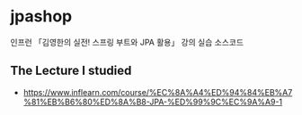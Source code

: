 # jpashop

인프런 「김영한의 실전! 스프링 부트와 JPA 활용」 강의 실습 소스코드

## The Lecture I studied
- https://www.inflearn.com/course/%EC%8A%A4%ED%94%84%EB%A7%81%EB%B6%80%ED%8A%B8-JPA-%ED%99%9C%EC%9A%A9-1

